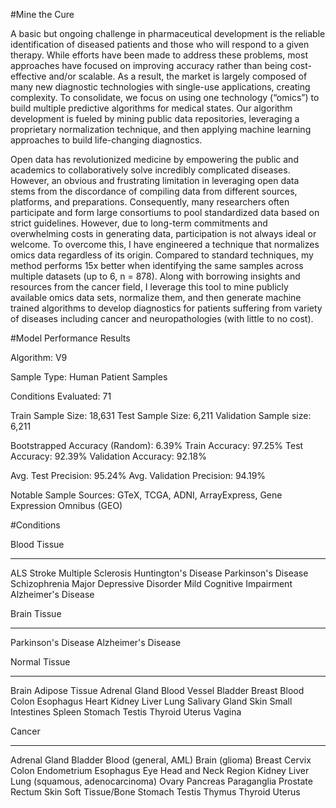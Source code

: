 #Mine the Cure

A basic but ongoing challenge in pharmaceutical development is the reliable identification of diseased patients and those who will respond to a given therapy. While efforts have been made to address these problems, most approaches have focused on improving accuracy rather than being cost-effective and/or scalable. As a result, the market is largely composed of many new diagnostic technologies with single-use applications, creating complexity. To consolidate, we focus on using one technology (“omics”) to build multiple predictive algorithms for medical states. Our algorithm development is fueled by mining public data repositories, leveraging a proprietary normalization technique, and then applying machine learning approaches to build life-changing diagnostics.  

Open data has revolutionized medicine by empowering the public and academics to collaboratively solve incredibly complicated diseases. However, an obvious and frustrating limitation in leveraging open data stems from the discordance of compiling data from different sources, platforms, and preparations. Consequently, many researchers often participate and form large consortiums to pool standardized data based on strict guidelines. However, due to long-term commitments and overwhelming costs in generating data, participation is not always ideal or welcome. To overcome this, I have engineered a technique that normalizes omics data regardless of its origin. Compared to standard techniques, my method performs 15x better when identifying the same samples across multiple datasets (up to 6, n = 878). Along with borrowing insights and resources from the cancer field, I leverage this tool to mine publicly available omics data sets, normalize them, and then generate machine trained algorithms to develop diagnostics for patients suffering from variety of diseases including cancer and neuropathologies (with little to no cost).


#Model Performance Results


Algorithm: V9

Sample Type: Human Patient Samples

Conditions Evaluated: 71

Train Sample Size: 18,631
Test Sample Size: 6,211
Validation Sample size: 6,211

Bootstrapped Accuracy (Random): 6.39%
Train Accuracy: 97.25%
Test Accuracy: 92.39%
Validation Accuracy: 92.18%

Avg. Test Precision: 95.24%
Avg. Validation Precision: 94.19%

Notable Sample Sources: GTeX, TCGA, ADNI, ArrayExpress, Gene Expression Omnibus (GEO)

#Conditions

Blood Tissue
*************

ALS
Stroke
Multiple Sclerosis
Huntington's Disease
Parkinson's Disease
Schizophrenia
Major Depressive Disorder
Mild Cognitive Impairment
Alzheimer's Disease

Brain Tissue
*************
Parkinson's Disease
Alzheimer's Disease

Normal Tissue
**************
Brain
Adipose Tissue
Adrenal Gland
Blood Vessel
Bladder
Breast
Blood
Colon
Esophagus
Heart
Kidney
Liver
Lung
Salivary Gland
Skin
Small Intestines
Spleen
Stomach
Testis
Thyroid
Uterus
Vagina

Cancer
**************
Adrenal Gland
Bladder
Blood (general, AML)
Brain (glioma)
Breast
Cervix
Colon
Endometrium
Esophagus
Eye
Head and Neck Region
Kidney
Liver
Lung (squamous, adenocarcinoma)
Ovary
Pancreas
Paraganglia
Prostate
Rectum
Skin
Soft Tissue/Bone
Stomach
Testis
Thymus
Thyroid
Uterus
